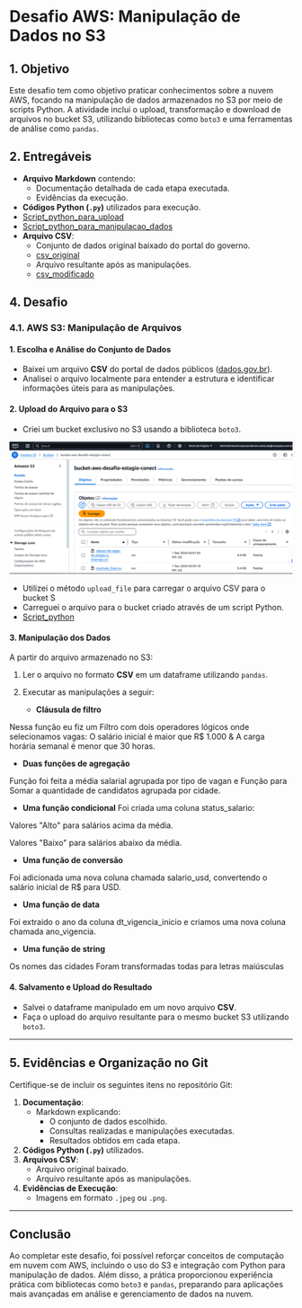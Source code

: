 # Desafio AWS: Manipulação de Dados no S3

## 1. Objetivo

Este desafio tem como objetivo praticar conhecimentos sobre a nuvem AWS, focando na manipulação de dados armazenados no S3 por meio de scripts Python. A atividade inclui o upload, transformação e download de arquivos no bucket S3, utilizando bibliotecas como `boto3` e uma ferramentas de análise como `pandas`.

## 2. Entregáveis

- **Arquivo Markdown** contendo:
  - Documentação detalhada de cada etapa executada.
  - Evidências da execução.
- **Códigos Python (`.py`)** utilizados para execução.
- [Script_python_para_upload](../desafio/upload_para-S3.py)
- [Script_python_para_manipulacao_dados](../desafio/arquivo_final.py)
- **Arquivo CSV**:
  - Conjunto de dados original baixado do portal do governo.
  - [csv_original](../desafio/relacao-de-vagas-de-estagio-e-emprego.csv)
  - Arquivo resultante após as manipulações.
  - [csv_modificado](../desafio/resultado_final.csv)


## 4. Desafio

### 4.1. AWS S3: Manipulação de Arquivos

#### 1. Escolha e Análise do Conjunto de Dados

- Baixei um arquivo **CSV** do portal de dados públicos ([dados.gov.br](http://dados.gov.br)).
- Analisei o arquivo localmente para entender a estrutura e identificar informações úteis para as manipulações.

#### 2. Upload do Arquivo para o S3

- Criei um bucket exclusivo no S3 usando a biblioteca `boto3`.

![imagem do bucket](../evidencias/bucetk_desafio.png)
- Utilizei o método `upload_file` para carregar o arquivo CSV para o bucket S
- Carreguei o arquivo para o bucket criado através de um script Python.
- [Script_python](../desafio/upload_para-S3.py)

#### 3. Manipulação dos Dados

A partir do arquivo armazenado no S3:

1. Ler o arquivo no formato **CSV** em um dataframe utilizando `pandas`.
2. Executar as manipulações a seguir:

   - **Cláusula de filtro** 

  Nessa função eu fiz um Filtro com dois operadores lógicos onde selecionamos vagas:
  O salário inicial é maior que R$ 1.000 & A carga horária semanal é menor que 30 horas.

   - **Duas funções de agregação** 

Função foi feita a média salarial agrupada por tipo de vagan e
Função para Somar a quantidade de candidatos agrupada por cidade.

   - **Uma função condicional** 
 Foi criada uma coluna status_salario:

Valores "Alto" para salários acima da média.

Valores "Baixo" para salários abaixo da média.

   - **Uma função de conversão**

   Foi adicionada uma nova coluna chamada salario_usd, convertendo o salário inicial de R$ para USD.

   - **Uma função de data** 

Foi extraido o ano da coluna dt_vigencia_inicio e criamos uma nova coluna chamada ano_vigencia.

   - **Uma função de string**

   Os nomes das cidades Foram transformadas todas para  letras maiúsculas

#### 4. Salvamento e Upload do Resultado

- Salvei o dataframe manipulado em um novo arquivo **CSV**.
- Faça o upload do arquivo resultante para o mesmo bucket S3 utilizando `boto3`.

---

## 5. Evidências e Organização no Git

Certifique-se de incluir os seguintes itens no repositório Git:

1. **Documentação**:
   - Markdown explicando:
     - O conjunto de dados escolhido.
     - Consultas realizadas e manipulações executadas.
     - Resultados obtidos em cada etapa.
2. **Códigos Python (`.py`)** utilizados.
3. **Arquivos CSV**:
   - Arquivo original baixado.
   - Arquivo resultante após as manipulações.
4. **Evidências de Execução**:
   - Imagens em formato `.jpeg` ou `.png`.

---

## Conclusão

Ao completar este desafio, foi possível reforçar conceitos de computação em nuvem com AWS, incluindo o uso do S3 e integração com Python para manipulação de dados. Além disso, a prática proporcionou experiência prática com bibliotecas como `boto3` e `pandas`, preparando para aplicações mais avançadas em análise e gerenciamento de dados na nuvem.
